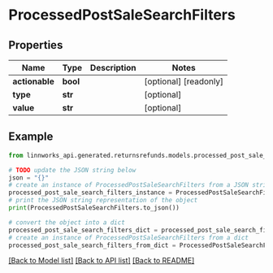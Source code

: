 # ProcessedPostSaleSearchFilters


## Properties

Name | Type | Description | Notes
------------ | ------------- | ------------- | -------------
**actionable** | **bool** |  | [optional] [readonly] 
**type** | **str** |  | [optional] 
**value** | **str** |  | [optional] 

## Example

```python
from linnworks_api.generated.returnsrefunds.models.processed_post_sale_search_filters import ProcessedPostSaleSearchFilters

# TODO update the JSON string below
json = "{}"
# create an instance of ProcessedPostSaleSearchFilters from a JSON string
processed_post_sale_search_filters_instance = ProcessedPostSaleSearchFilters.from_json(json)
# print the JSON string representation of the object
print(ProcessedPostSaleSearchFilters.to_json())

# convert the object into a dict
processed_post_sale_search_filters_dict = processed_post_sale_search_filters_instance.to_dict()
# create an instance of ProcessedPostSaleSearchFilters from a dict
processed_post_sale_search_filters_from_dict = ProcessedPostSaleSearchFilters.from_dict(processed_post_sale_search_filters_dict)
```
[[Back to Model list]](../README.md#documentation-for-models) [[Back to API list]](../README.md#documentation-for-api-endpoints) [[Back to README]](../README.md)


